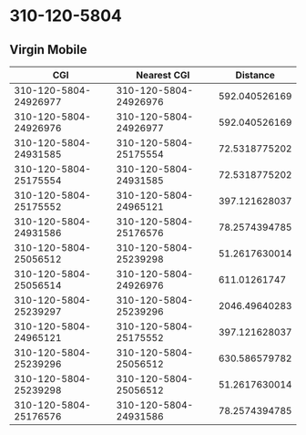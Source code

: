 # 310-120-5804
## Virgin Mobile


| CGI | Nearest CGI | Distance |
|-----|-------------|----------|
| 310-120-5804-24926977 | 310-120-5804-24926976 | 592.040526169 |
| 310-120-5804-24926976 | 310-120-5804-24926977 | 592.040526169 |
| 310-120-5804-24931585 | 310-120-5804-25175554 | 72.5318775202 |
| 310-120-5804-25175554 | 310-120-5804-24931585 | 72.5318775202 |
| 310-120-5804-25175552 | 310-120-5804-24965121 | 397.121628037 |
| 310-120-5804-24931586 | 310-120-5804-25176576 | 78.2574394785 |
| 310-120-5804-25056512 | 310-120-5804-25239298 | 51.2617630014 |
| 310-120-5804-25056514 | 310-120-5804-24926976 | 611.01261747 |
| 310-120-5804-25239297 | 310-120-5804-25239296 | 2046.49640283 |
| 310-120-5804-24965121 | 310-120-5804-25175552 | 397.121628037 |
| 310-120-5804-25239296 | 310-120-5804-25056512 | 630.586579782 |
| 310-120-5804-25239298 | 310-120-5804-25056512 | 51.2617630014 |
| 310-120-5804-25176576 | 310-120-5804-24931586 | 78.2574394785 |
